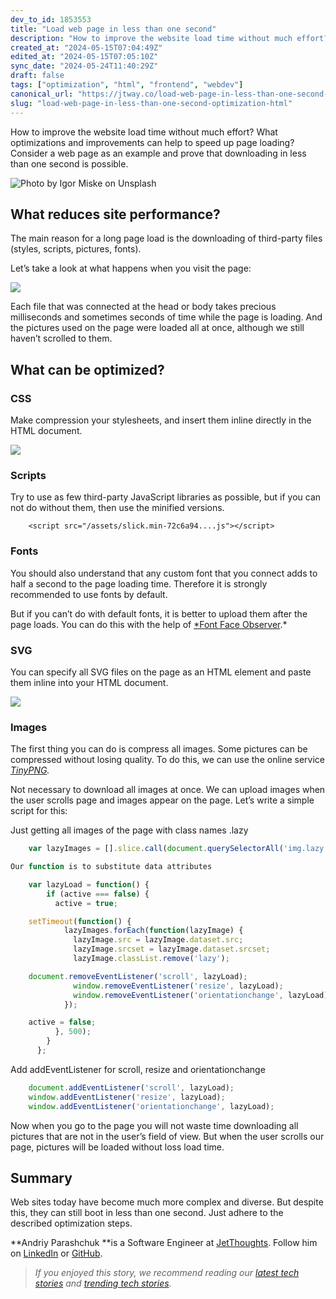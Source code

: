 ```yaml
---
dev_to_id: 1853553
title: "Load web page in less than one second"
description: "How to improve the website load time without much effort? What optimizations and improvements can..."
created_at: "2024-05-15T07:04:49Z"
edited_at: "2024-05-15T07:05:10Z"
sync_date: "2024-05-24T11:40:29Z"
draft: false
tags: ["optimization", "html", "frontend", "webdev"]
canonical_url: "https://jtway.co/load-web-page-in-less-than-one-second-145bbfecff12"
slug: "load-web-page-in-less-than-one-second-optimization-html"
---
```

How to improve the website load time without much effort? What optimizations and improvements can help to speed up page loading? Consider a web page as an example and prove that downloading in less than one second is possible.

![Photo by [Igor Miske](https://unsplash.com/@igormiske?utm_source=medium&utm_medium=referral) on [Unsplash](https://unsplash.com?utm_source=medium&utm_medium=referral)](https://cdn-images-1.medium.com/max/11252/0*p3UKyNeNj64_dcS5)

## What reduces site performance?

The main reason for a long page load is the downloading of third-party files (styles, scripts, pictures, fonts).

Let’s take a look at what happens when you visit the page:

![](https://cdn-images-1.medium.com/max/2602/0*OQMzNGJkX6-M86dh.jpg)

Each file that was connected at the head or body takes precious milliseconds and sometimes seconds of time while the page is loading. And the pictures used on the page were loaded all at once, although we still haven’t scrolled to them.

## What can be optimized?

### CSS

Make compression your stylesheets, and insert them inline directly in the HTML document.

![](https://cdn-images-1.medium.com/max/2000/0*9gNi8wByNNeIdu7t.jpg)

### Scripts

Try to use as few third-party JavaScript libraries as possible, but if you can not do without them, then use the minified versions.
```
    <script src="/assets/slick.min-72c6a94....js"></script>
```
### Fonts

You should also understand that any custom font that you connect adds to half a second to the page loading time. Therefore it is strongly recommended to use fonts by default.

But if you can’t do with default fonts, it is better to upload them after the page loads. You can do this with the help of [*Font Face Observer](https://fontfaceobserver.com/).*

### SVG

You can specify all SVG files on the page as an HTML element and paste them inline into your HTML document.

![](https://cdn-images-1.medium.com/max/2000/0*I0spkQIgTQaR-vAW.jpg)

### Images

The first thing you can do is compress all images. Some pictures can be compressed without losing quality. To do this, we can use the online service *[TinyPNG](https://tinypng.com/).*

Not necessary to download all images at once. We can upload images when the user scrolls page and images appear on the page. Let’s write a simple script for this:

Just getting all images of the page with class names .lazy
```js
    var lazyImages = [].slice.call(document.querySelectorAll('img.lazy'));

Our function is to substitute data attributes

    var lazyLoad = function() {
        if (active === false) {
          active = true;

    setTimeout(function() {
            lazyImages.forEach(function(lazyImage) {
              lazyImage.src = lazyImage.dataset.src;
              lazyImage.srcset = lazyImage.dataset.srcset;
              lazyImage.classList.remove('lazy');

    document.removeEventListener('scroll', lazyLoad);
              window.removeEventListener('resize', lazyLoad);
              window.removeEventListener('orientationchange', lazyLoad);
            });

    active = false;
          }, 500);
        }
      };
```
Add addEventListener for scroll, resize and orientationchange
```js
    document.addEventListener('scroll', lazyLoad);
    window.addEventListener('resize', lazyLoad);
    window.addEventListener('orientationchange', lazyLoad);
```
Now when you go to the page you will not waste time downloading all pictures that are not in the user’s field of view. But when the user scrolls our page, pictures will be loaded without loss load time.

## Summary

Web sites today have become much more complex and diverse. But despite this, they can still boot in less than one second. Just adhere to the described optimization steps.

**Andriy Parashchuk **is a Software Engineer at [JetThoughts](https://www.jetthoughts.com/). Follow him on [LinkedIn](https://www.linkedin.com/in/andriy-parashchuk-3aa56468/) or [GitHub](https://github.com/andriyParashchuk).
>  *If you enjoyed this story, we recommend reading our [latest tech stories](https://jtway.co/latest) and [trending tech stories](https://jtway.co/trending).*